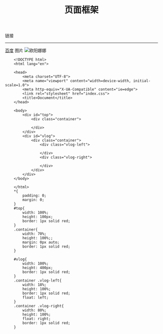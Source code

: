 ﻿---
title: 页面框架
categories: 页面框架
---
链接
<!--more-->
-------
[百度](https://www.baidu.com/)
 图片
![欧阳娜娜](https://timgsa.baidu.com/timg?image&quality=80&size=b9999_10000&sec=1566191281845&di=ee60fafd53208630597b75c2707954fa&imgtype=0&src=http%3A%2F%2Fww1.sinaimg.cn%2Fwap720%2F005T8ELAgw1f9u8wqhesnj310x0kuwhc.jpg)


        <!DOCTYPE html>
        <html lang="en">

        <head>
            <meta charset="UTF-8">
            <meta name="viewport" content="width=device-width, initial-scale=1.0">
            <meta http-equiv="X-UA-Compatible" content="ie=edge">
            <link rel="stylesheet" href="index.css">
            <title>Document</title>
        </head>

        <body>
            <div id="top">
                <div class="container">

                </div>
            </div>
            <div id="vlog">
                <div class="container">
                    <div class="vlog-left">
                        
                    </div>
                    <div class="vlog-right">

                    </div>
                </div>
            </div>
        </body>

        </html>
        *{
            padding: 0;
            margin: 0;
        }
        #top{
            width: 100%;
            height: 100px;
            border: 1px solid red;
        }
        .container{
            width: 70%;
            height: 100%;;
            margin: 0px auto;
            border: 1px solid red;
        }

        #vlog{
            width: 100%;
            height: 400px;
            border: 1px solid red;
        }
        .container .vlog-left{
            width: 18%;
            height: 100%;
            border: 1px solid red;
            float: left;
        }
        .container .vlog-right{
            width: 80%;
            height: 100%;
            float: right;
            border: 1px solid red;
        }
        
